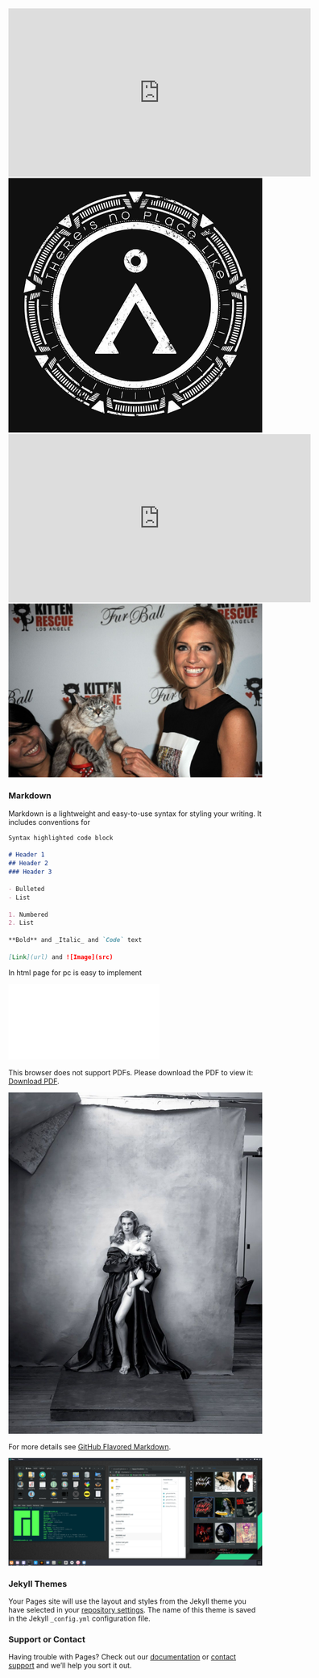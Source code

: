 ## 

<meta name="viewport" content="width=device-width, initial-scale=1.0">

<link rel="shortcut icon" type="image/x-icon" href="favicon.ico" />
<iframe width="600" height="333" src="https://www.youtube.com/embed/Y9BwHjBX7Hs" frameborder="0" allowfullscreen></iframe>

 <a href="https://github.com/wiccasoft/wiccasoft.github.io/edit/master/README.md">
 <img src="there-is-no-place-like.jpg" alt="hi" class="inline"/></a>


<iframe width="600" height="333" src="https://www.youtube.com/embed/hNxwGte8Pr8" frameborder="0" allowfullscreen></iframe>

 <a href="https://wiccasoft.github.io/xaos">
 <img src="fur-ball-at-the-skirball.jpg" width="600" alt="hi" class="inline"/></a>

### Markdown
Markdown is a lightweight and easy-to-use syntax for styling your writing. It includes conventions for

```markdown
Syntax highlighted code block

# Header 1
## Header 2
### Header 3

- Bulleted
- List

1. Numbered
2. List

**Bold** and _Italic_ and `Code` text

[Link](url) and ![Image](src)
```

In html page for pc is easy to implement

<object data="Head_First.pdf#page=514" type="application/pdf" width="100%" height="600px">
    <embed src="Head_First.pdf" type="application/pdf">
        <p>This browser does not support PDFs. Please download the PDF to view it: <a href="Head_First.pdf">Download PDF</a>.</p>
    </embed>
</object>

![Image](rag-to-reach.jpg)

For more details see [GitHub Flavored Markdown](https://guides.github.com/features/mastering-markdown/).

![Screenshot](Rollin&Scratchin.png)

### Jekyll Themes

Your Pages site will use the layout and styles from the Jekyll theme you have selected in your [repository settings](https://github.com/wiccasoft/wiccasoft.github.io/settings). The name of this theme is saved in the Jekyll `_config.yml` configuration file.

### Support or Contact

Having trouble with Pages? Check out our [documentation](https://help.github.com/categories/github-pages-basics/) or [contact support](https://github.com/contact) and we’ll help you sort it out.
